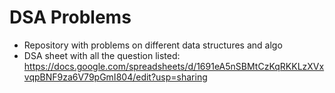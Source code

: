 # DSA Problems 
* Repository with problems on different data structures and algo
* DSA sheet with all the question listed: https://docs.google.com/spreadsheets/d/1691eA5nSBMtCzKqRKKLzXVxvqpBNF9za6V79pGmI804/edit?usp=sharing
